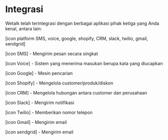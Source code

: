 # Integrasi

Wetalk telah terintegrasi dengan berbagai aplikasi pihak ketiga yang Anda kenal, antara lain:

[icon platform SMS, voice, google, shopify, CRM, slack, twilio, gmail, sendgrid]

[icon SMS] - Mengirim pesan secara singkat

[icon Voice] - Sistem yang menerima masukan berupa kata yang diucapkan

[icon Google] - Mesin pencarian

[icon Shopify] - Mengelola customer/produk/diskon

[icon CRM] - Mengelola hubungan antara customer dan perusahaan

[icon Slack] - Mengirim notifikasi

[icon Twilio] - Memberikan nomor telepon

[icon Gmail] - Mengirim email

[icon sendgrid] - Mengirim email
